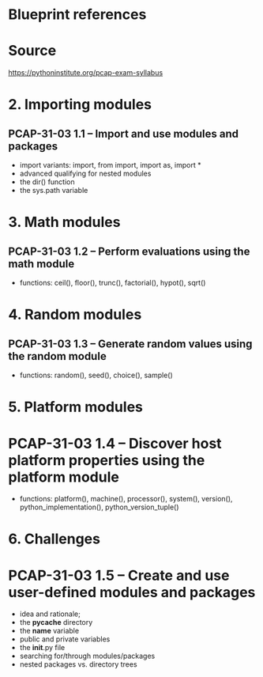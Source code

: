 # Blueprint references

# Source
https://pythoninstitute.org/pcap-exam-syllabus

# 2.  Importing modules
## PCAP-31-03 1.1 – Import and use modules and packages

* import variants: import, from import, import as, import *
* advanced qualifying for nested modules
* the dir() function
* the sys.path variable

# 3. Math modules
## PCAP-31-03 1.2 – Perform evaluations using the math module

* functions: ceil(), floor(), trunc(), factorial(), hypot(), sqrt()

# 4. Random modules
## PCAP-31-03 1.3 – Generate random values using the random module

* functions: random(), seed(), choice(), sample()

# 5. Platform modules
# PCAP-31-03 1.4 – Discover host platform properties using the platform module

* functions: platform(), machine(), processor(), system(), version(), python_implementation(), python_version_tuple()
# 6. Challenges
# PCAP-31-03 1.5 – Create and use user-defined modules and packages

* idea and rationale;
* the __pycache__ directory
* the __name__ variable
* public and private variables
* the __init__.py file
* searching for/through modules/packages
* nested packages vs. directory trees